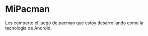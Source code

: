 MiPacman
========

Les comparto el juego de pacman que estoy desarrollando como la tecnologia de Android.
